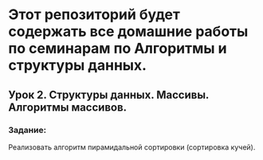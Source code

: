 # Этот репозиторий будет содержать все домашние работы по семинарам по Алгоритмы и структуры данных.

## Урок 2. Структуры данных. Массивы. Алгоритмы массивов.

### Задание:
Реализовать алгоритм пирамидальной сортировки (сортировка кучей).
